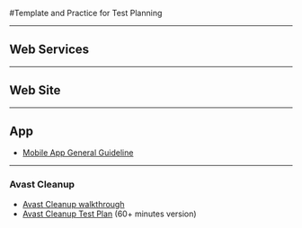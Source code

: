#Template and Practice for Test Planning

---

## Web Services

---

## Web Site

---

## App

* [Mobile App General Guideline](App/Mobile_General.md)

---

### Avast Cleanup
* [Avast Cleanup walkthrough](App/AvastCleanup_walkthrough.md)
* [Avast Cleanup Test Plan](App/AvastCleanup_testplan.md) (60+ minutes version)
